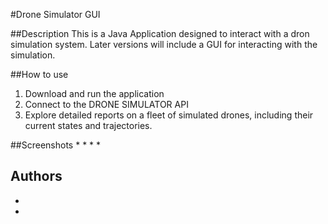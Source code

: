 #Drone Simulator GUI

##Description
This is a Java Application designed to interact with a dron simulation system. Later versions will include a GUI for interacting with the simulation.

##How to use
1. Download and run the application
2. Connect to the DRONE SIMULATOR API
3. Explore detailed reports on a fleet of simulated drones, including their current states and trajectories.

##Screenshots
*
*
*
*

## Authors
- 
- 
